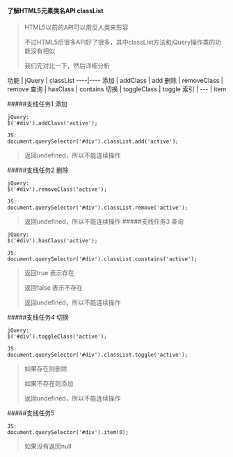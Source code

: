 #### 了解HTML5元素类名API classList

> HTML5以前的API可以用反人类来形容
> 
> 不过HTML5后很多API好了很多，其中classList方法和jQuery操作类的功能没有相似
>
> 我们先对比一下，然后详细分析

功能 | jQuery | classList
----|----
添加 | addClass | add
删除 | removeClass | remove
查询 | hasClass | contains
切换 | toggleClass | toggle
索引 | --- | item

#####支线任务1
添加

```
jQuery:
$('#div').addClass('active');

JS:
document.querySelector('#div').classList.add('active');

```
> 返回undefined，所以不能连续操作

#####支线任务2
删除

```
jQuery:
$('#div').removeClass('active');

JS:
document.querySelector('#div').classList.remove('active');

```
> 返回undefined，所以不能连续操作
#####支线任务3
查询

```
jQuery:
$('#div').hasClass('active');

JS:
document.querySelector('#div').classList.constains('active');

```
> 返回true 表示存在
> 
> 返回false 表示不存在
> 
> 返回undefined，所以不能连续操作

#####支线任务4
切换

```
jQuery:
$('#div').toggleClass('active');

JS:
document.querySelector('#div').classList.toggle('active');

```
> 如果存在则删除
> 
> 如果不存在则添加
> 
> 返回undefined，所以不能连续操作

#####支线任务5
```
JS:
document.querySelector('#div').item(0);

```
> 如果没有返回null
